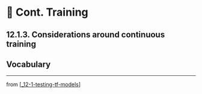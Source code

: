 # 💊 Cont. Training

## 12.1.3. Considerations around continuous training

## Vocabulary

---
from [[_12-1-testing-tf-models]]

[//begin]: # "Autogenerated link references for markdown compatibility"
[_12-1-testing-tf-models]: _12-1-testing-tf-models.md "💊 Testing TF.js Models"
[//end]: # "Autogenerated link references"
